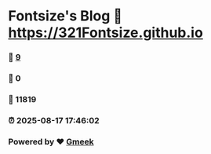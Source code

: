 # Fontsize's Blog :link: https://321Fontsize.github.io 
### :page_facing_up: [9](https://321Fontsize.github.io/tag.html) 
### :speech_balloon: 0 
### :hibiscus: 11819 
### :alarm_clock: 2025-08-17 17:46:02 
### Powered by :heart: [Gmeek](https://github.com/Meekdai/Gmeek)
